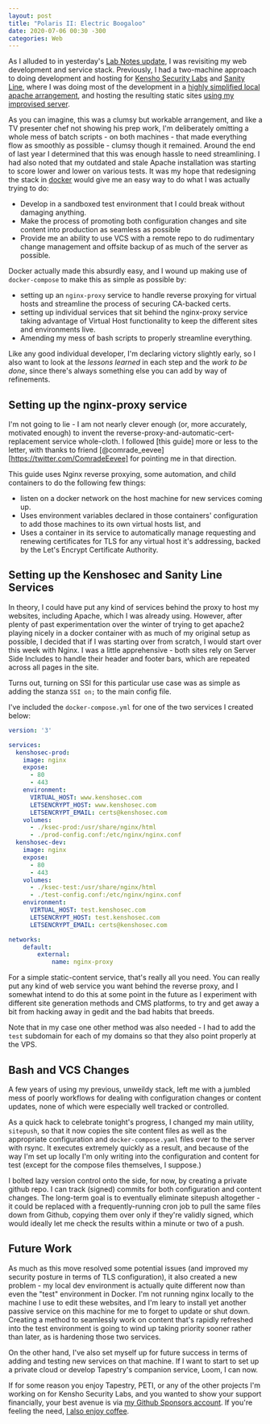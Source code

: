 ```yaml
---
layout: post
title: "Polaris II: Electric Boogaloo"
date: 2020-07-06 00:30 -300
categories: Web
---
```


As I alluded to in yesterday's [Lab Notes update](https://zadammac.github.io/labnotes/2020/07/05/lab-notes-01.html), I was revisiting my web development and service stack. Previously, I had a two-machine approach to doing development and hosting for [Kensho Security Labs](https://www.kenshosec.com) and [Sanity Line](https://www.sanityline.net), where I was doing most of the development in a [highly simplified local apache arrangement](https://www.kenshosec.com/Guides/devapache.html), and hosting the resulting static sites [using my improvised server](https://zadammac.github.io/projects/2017/09/24/Improvising-A-Server.html).

As you can imagine, this was a clumsy but workable arrangement, and like a TV presenter chef not showing his prep work, I'm deliberately omitting a whole mess of batch scripts - on both machines - that made everything flow as smoothly as possible - clumsy though it remained. Around the end of last year I determined that this was enough hassle to need streamlining. I had also noted that my outdated and stale Apache installation was starting to score lower and lower on various tests. It was my hope that redesigning the stack in [docker](https://docker.org) would give me an easy way to do what I was actually trying to do:
- Develop in a sandboxed test environment that I could break without damaging anything.
- Make the process of promoting both configuration changes and site content into production as seamless as possible
- Provide me an ability to use VCS with a remote repo to do rudimentary change management and offsite backup of as much of the server as possible.

Docker actually made this absurdly easy, and I wound up making use of `docker-compose` to make this as simple as possible by:
- setting up an `nginx-proxy` service to handle reverse proxying for virtual hosts and streamline the process of securing CA-backed certs.
- setting up individual services that sit behind the nginx-proxy service taking advantage of Virtual Host functionality to keep the different sites and environments live.
- Amending my mess of bash scripts to properly streamline everything.

Like any good individual developer, I'm declaring victory slightly early, so I also want to look at the *lessons learned* in each step and the *work to be done*, since there's always something else you can add by way of refinements.

## Setting up the nginx-proxy service
I'm not going to lie - I am not nearly clever enough (or, more accurately, motivated enough) to invent the reverse-proxy-and-automatic-cert-replacement service whole-cloth. I followed [this guide] more or less to the letter, with thanks to friend [@comrade_eevee][https://twitter.com/ComradeEevee] for pointing me in that direction.

This guide uses Nginx reverse proxying, some automation, and child containers to do the following few things:
- listen on a docker network on the host machine for new services coming up.
- Uses environment variables declared in those containers' configuration to add those machines to its own virtual hosts list, and
- Uses a container in its service to automatically manage requesting and renewing certificates for TLS for any virtual host it's addressing, backed by the Let's Encrypt Certificate Authority.

## Setting up the Kenshosec and Sanity Line Services
In theory, I could have put any kind of services behind the proxy to host my websites, including Apache, which I was already using. However, after plenty of past experimentation over the winter of trying to get apache2 playing nicely in a docker container with as much of my original setup as possible, I decided that if I was starting over from scratch, I would start over this week with Nginx. I was a little apprehensive - both sites rely on Server Side Includes to handle their header and footer bars, which are repeated across all pages in the site.

Turns out, turning on SSI for this particular use case was as simple as adding the stanza `SSI on;` to the main config file.

I've included the `docker-compose.yml` for one of the two services I created below:

```yaml
version: '3'

services:
  kenshosec-prod:
    image: nginx
    expose:
      - 80
      - 443
    environment:
      VIRTUAL_HOST: www.kenshosec.com
      LETSENCRYPT_HOST: www.kenshosec.com
      LETSENCRYPT_EMAIL: certs@kenshosec.com
    volumes:
      - ./ksec-prod:/usr/share/nginx/html
      - ./prod-config.conf:/etc/nginx/nginx.conf
  kenshosec-dev:
    image: nginx
    expose:
      - 80
      - 443
    volumes:
      - ./ksec-test:/usr/share/nginx/html
      - ./test-config.conf:/etc/nginx/nginx.conf
    environment:
      VIRTUAL_HOST: test.kenshosec.com
      LETSENCRYPT_HOST: test.kenshosec.com
      LETSENCRYPT_EMAIL: certs@kenshosec.com

networks:
    default:
        external:
            name: nginx-proxy

```

For a simple static-content service, that's really all you need. You can really put any kind of web service you want behind the reverse proxy, and I somewhat intend to do this at some point in the future as I experiment with different site generation methods and CMS platforms, to try and get away a bit from hacking away in gedit and the bad habits that breeds.

Note that in my case one other method was also needed - I had to add the `test` subdomain for each of my domains so that they also point properly at the VPS.

## Bash and VCS Changes
A few years of using my previous, unweildy stack, left me with a jumbled mess of poorly workflows for dealing with configuration changes or content updates, none of which were especially well tracked or controlled.

As a quick hack to celebrate tonight's progress, I changed my main utility, `sitepush`, so that it now copies the site content files as well as the appropriate configuration and `docker-compose.yaml` files over to the server with rsync. It executes extremely quickly as a result, and because of the way I'm set up locally I'm only writing into the configuration and content for test (except for the compose files themselves, I suppose.)

I bolted lazy version control onto the side, for now, by creating a private github repo. I can track (signed) commits for both configuration and content changes. The long-term goal is to eventually eliminate sitepush altogether - it could be replaced with a frequently-running cron job to pull the same files down from Github, copying them over only if they're validly signed, which would ideally let me check the results within a minute or two of a push.

## Future Work

As much as this move resolved some potential issues (and improved my security posture in terms of TLS configuration), it also created a new problem - my local dev environment is actually quite different now than even the "test" environment in Docker. I'm not running nginx locally to the machine I use to edit these websites, and I'm leary to install yet another passive service on this machine for me to forget to update or shut down. Creating a method to seamlessly work on content that's rapidly refreshed into the test environment is going to wind up taking priority sooner rather than later, as is hardening those two services.

On the other hand, I've also set myself up for future success in terms of adding and testing new services on that machine. If I want to start to set up a private cloud or develop Tapestry's companion service, Loom, I can now.

If for some reason you enjoy Tapestry, PETI, or any of the other projects I'm working on for Kensho Security Labs, and you wanted to show your support financially,  your best avenue is via [my Github Sponsors account](https://github.com/sponsors/ZAdamMac). If you're feeling the need, [I also enjoy coffee](https://ko-fi.com/KenshoSec).

